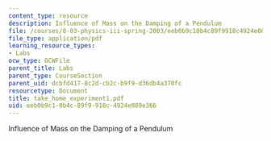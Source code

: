 ```yaml
---
content_type: resource
description: Influence of Mass on the Damping of a Pendulum
file: /courses/8-03-physics-iii-spring-2003/eeb0b9c10b4c89f9918c4924e089e366_take_home_experiment1.pdf
file_type: application/pdf
learning_resource_types:
- Labs
ocw_type: OCWFile
parent_title: Labs
parent_type: CourseSection
parent_uid: dcbfd417-8c2d-cb2c-b9f9-d36db4a370fc
resourcetype: Document
title: take_home_experiment1.pdf
uid: eeb0b9c1-0b4c-89f9-918c-4924e089e366
---
```

Influence of Mass on the Damping of a Pendulum

